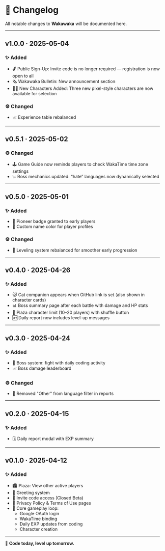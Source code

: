 # 📝 Changelog

All notable changes to **Wakawaka** will be documented here.

---

## v1.0.0 · 2025-05-04

### ✨ Added

- 🔓 Public Sign-Up: Invite code is no longer required — registration is now open to all
- 🗞️ Wakawaka Bulletin: New announcement section
- 🧑‍🎨 New Characters Added: Three new pixel-style characters are now available for selection

### ⚙️ Changed

- 📈 Experience table rebalanced

---

## v0.5.1 · 2025-05-02

### ⚙️ Changed

- 🕹️ Game Guide now reminds players to check WakaTime time zone settings
- 💥 Boss mechanics updated: “hate” languages now dynamically selected

---

## v0.5.0 · 2025-05-01

### ✨ Added

- 🏅 Pioneer badge granted to early players
- 🎨 Custom name color for player profiles

### ⚙️ Changed

- 🧱 Leveling system rebalanced for smoother early progression

---

## v0.4.0 · 2025-04-26

### ✨ Added

- 🐱 Cat companion appears when GitHub link is set (also shown in character cards)
- 📊 Boss summary page after each battle with damage and HP stats
- 👥 Plaza character limit (10–20 players) with shuffle button
- 🆙 Daily report now includes level-up messages

---

## v0.3.0 · 2025-04-24

### ✨ Added

- 🐉 Boss system: fight with daily coding activity
- 📈 Boss damage leaderboard

### ⚙️ Changed

- 🚫 Removed "Other" from language filter in reports

---

## v0.2.0 · 2025-04-15

### ✨ Added

- 🗓️ Daily report modal with EXP summary

---

## v0.1.0 · 2025-04-12

### ✨ Added

- 🏙️ Plaza: View other active players
- 💬 Greeting system
- 🔐 Invite code access (Closed Beta)
- 📄 Privacy Policy & Terms of Use pages
- 🧩 Core gameplay loop:
  - Google OAuth login
  - WakaTime binding
  - Daily EXP updates from coding
  - Character creation

---

🌱 **Code today, level up tomorrow.**
